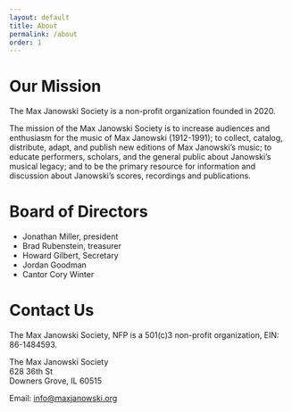 ```yaml
---
layout: default
title: About
permalink: /about
order: 1
---
```


# Our Mission

The Max Janowski Society is a non-profit organization founded in 2020.

The mission of the Max Janowski Society is to increase audiences
and enthusiasm for the music of Max Janowski (1912-1991); to
collect, catalog, distribute, adapt, and publish new editions
of Max Janowski’s music; to educate performers, scholars, and
the general public about Janowski’s musical legacy; and to
be the primary resource for information and discussion about
Janowski’s scores, recordings and publications.

# Board of Directors

- Jonathan Miller, president
- Brad Rubenstein, treasurer
- Howard Gilbert, Secretary
- Jordan Goodman
- Cantor Cory Winter

# Contact Us

The Max Janowski Society, NFP is a 501(c)3 non-profit
organization, EIN: 86-1484593.

The Max Janowski Society<br/>
628 36th St<br/>
Downers Grove, IL 60515

Email: [info@maxjanowski.org](mailto:info@maxjanowski.org)
